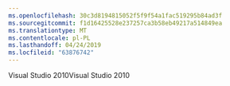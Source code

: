 ```yaml
---
ms.openlocfilehash: 30c3d8194815052f5f9f54a1fac519295b84ad3f
ms.sourcegitcommit: f1d16425528e237257ca3b58eb49217a514849ea
ms.translationtype: MT
ms.contentlocale: pl-PL
ms.lasthandoff: 04/24/2019
ms.locfileid: "63876742"
---
```

<span data-ttu-id="30719-101">Visual Studio 2010</span><span class="sxs-lookup"><span data-stu-id="30719-101">Visual Studio 2010</span></span>